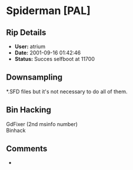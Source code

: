 # Spiderman [PAL]

## Rip Details

- **User:** atrium
- **Date:** 2001-09-16 01:42:46
- **Status:** Succes selfboot at 11700

## Downsampling

*.SFD files but it's not necessary to do all of them.

## Bin Hacking

GdFixer (2nd msinfo number)<br />Binhack

## Comments

-

